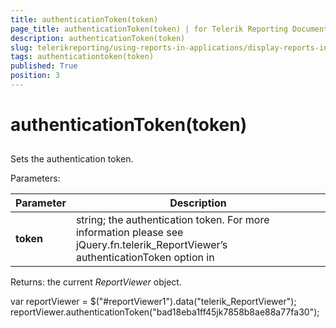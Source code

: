 ```yaml
---
title: authenticationToken(token)
page_title: authenticationToken(token) | for Telerik Reporting Documentation
description: authenticationToken(token)
slug: telerikreporting/using-reports-in-applications/display-reports-in-applications/web-application/html5-report-viewer/api-reference/reportviewer/methods/authenticationtoken(token)
tags: authenticationtoken(token)
published: True
position: 3
---
```


# authenticationToken(token)



## 

Sets the authentication token.

Parameters:


| Parameter | Description |
| ------ | ------ |
| __token__ |string; the authentication token. For more information please see jQuery.fn.telerik_ReportViewer’s authenticationToken option in[](c578f366-93da-4dd1-8972-6efbc5a1790b#Options)|




Returns: the current *ReportViewer* object.
        

	
var reportViewer = $("#reportViewer1").data("telerik_ReportViewer");
reportViewer.authenticationToken("bad18eba1ff45jk7858b8ae88a77fa30");
          



